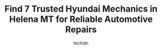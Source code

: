 ---
layout: ampstory
image: https://images.unsplash.com/photo-1619843810550-d7ba538ea44f?ixlib=rb-4.0.3&ixid=MnwxMjA3fDB8MHxwaG90by1wYWdlfHx8fGVufDB8fHx8&auto=format&fit=crop&w=640&h=853&q=80
author: techidn
featured: false
description: If youre in need of trustworthy and skilled Hyundai Mechanic in Helena MT, USA, youll be pleased to discover the 7 best Hyundai Mechanic in town. Their expertise and commitment to customer
title: Find 7 Trusted Hyundai Mechanics in Helena MT for Reliable Automotive Repairs
cover:
   title: Find 7 Trusted Hyundai Mechanics in Helena MT for Reliable Automotive Repairs
   subtitle: Rickpate
   background: https://images.unsplash.com/photo-1619843810550-d7ba538ea44f?ixlib=rb-4.0.3&ixid=MnwxMjA3fDB8MHxwaG90by1wYWdlfHx8fGVufDB8fHx8&auto=format&fit=crop&w=640&h=853&q=80

pages: 
 - layout: thirds
   top: <h1>#1 Lithia Chevrolet GMC of Helena</h1>
   bottom: "<p>My husband and I are expecting our 3rd child so we were in need of a bigger vehicle. We decided lets look around, just get some ideas maybe see what we could find. We </p>"
   background: https://www.knot35.com/toplist/wp-content/uploads/2023/06/best-hyundai-mechanic-1-in-helena-mt-1685842033.jpeg
   backgroundblur: true
 - layout: thirds
   top: <h1>#2 Meineke Car Care Center</h1>
   bottom: "<p>610 W Custer Ave, Helena, MT 59601, United States</p>"
   background: https://www.knot35.com/toplist/wp-content/uploads/2023/06/best-hyundai-mechanic-2-in-helena-mt-1685842033.jpeg
   cta:
      link: https://www.knot35.com/toplist/find-7-trusted-hyundai-mechanics-in-helena-mt-for-reliable-automotive-repairs/
      text: Find 7 Trusted Hyundai Mechanics in Helena MT for Reliable Automotive Repairs
 - layout: thirds
   top: <h1>#3 Helena Motors</h1>
   bottom: "<p>3365 US Highway 12 East Suite #3, Helena, MT 59601, United States</p>"
   background: https://www.knot35.com/toplist/wp-content/uploads/2023/06/best-hyundai-mechanic-3-in-helena-mt-1685842034.jpeg
   cta:
      link: https://www.knot35.com/toplist/find-7-trusted-hyundai-mechanics-in-helena-mt-for-reliable-automotive-repairs/
      text: Find 7 Trusted Hyundai Mechanics in Helena MT for Reliable Automotive Repairs
 - layout: thirds
   top: <h1>#4 AutoZone Auto Parts</h1>
   bottom: "<p>2711 N Montana Ave, Helena, MT 59601, United States</p>"
   background: https://images.unsplash.com/photo-1534312527009-56c7016453e6?ixlib=rb-4.0.3&ixid=MnwxMjA3fDB8MHxwaG90by1wYWdlfHx8fGVufDB8fHx8&auto=format&fit=crop&w=640&h=853&q=80
   cta:
      link: https://www.knot35.com/toplist/find-7-trusted-hyundai-mechanics-in-helena-mt-for-reliable-automotive-repairs/
      text: Find 7 Trusted Hyundai Mechanics in Helena MT for Reliable Automotive Repairs
 - layout: thirds
   top: <h1>#5 Ford of Helena</h1>
   bottom: "<p>3365 US-12, Helena, MT 59604, United States</p>"
   background: https://images.unsplash.com/photo-1608411404720-c8f0417bcdba?ixlib=rb-4.0.3&ixid=MnwxMjA3fDB8MHxwaG90by1wYWdlfHx8fGVufDB8fHx8&auto=format&fit=crop&w=640&h=853&q=80
   cta:
      link: https://www.knot35.com/toplist/find-7-trusted-hyundai-mechanics-in-helena-mt-for-reliable-automotive-repairs/
      text: Find 7 Trusted Hyundai Mechanics in Helena MT for Reliable Automotive Repairs
 - layout: thirds
   top: <h1>#6 DJs Automotive</h1>
   bottom: "<p>1691 Blaine St, Helena, MT 59601, United States</p>"
   background: https://images.unsplash.com/photo-1536745287225-21d689278fd1?ixlib=rb-4.0.3&ixid=MnwxMjA3fDB8MHxwaG90by1wYWdlfHx8fGVufDB8fHx8&auto=format&fit=crop&w=640&h=853&q=80
   cta:
      link: https://www.knot35.com/toplist/find-7-trusted-hyundai-mechanics-in-helena-mt-for-reliable-automotive-repairs/
      text: Find 7 Trusted Hyundai Mechanics in Helena MT for Reliable Automotive Repairs
 - layout: thirds
   top: <h1>#7 Honda of Helena</h1>
   bottom: "<p>3377 US-12, Helena, MT 59601, United States</p>"
   background: https://images.unsplash.com/photo-1564951434112-64d74cc2a2d7?ixlib=rb-4.0.3&ixid=MnwxMjA3fDB8MHxwaG90by1wYWdlfHx8fGVufDB8fHx8&auto=format&fit=crop&w=640&h=853&q=80
   cta:
      link: https://www.knot35.com/toplist/find-7-trusted-hyundai-mechanics-in-helena-mt-for-reliable-automotive-repairs/
      text: Find 7 Trusted Hyundai Mechanics in Helena MT for Reliable Automotive Repairs
 - layout: thirds
   middle: Continue reading...
   background: https://images.unsplash.com/photo-1462556791646-c201b8241a94?ixlib=rb-4.0.3&ixid=MnwxMjA3fDB8MHxwaG90by1wYWdlfHx8fGVufDB8fHx8&auto=format&fit=crop&w=640&h=853&q=80
   cta:
      link: https://www.knot35.com/toplist/find-7-trusted-hyundai-mechanics-in-helena-mt-for-reliable-automotive-repairs/
      text: Find 7 Trusted Hyundai Mechanics in Helena MT for Reliable Automotive Repairs
      
---